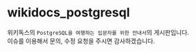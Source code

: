 # wikidocs_postgresql
위키독스의 `PostgreSQL을 여행하는 입문자를 위한 안내서`의 게시판입니다.  
이슈를 이용해서 문의, 수정 요청을 주시면 감사하겠습니다.
